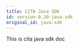 ```yaml
---
title: CITA Java SDK
id: version-0.20-java-sdk
original_id: java-sdk
---
```


This is cita java sdk doc
